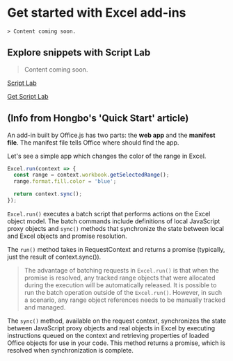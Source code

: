 # Get started with Excel add-ins

    > Content coming soon.

## Explore snippets with Script Lab

> Content coming soon.

[Script Lab](https://store.office.com/en-001/app.aspx?assetid=WA104380862&ui=en-US&rs=en-001&ad=US&appredirect=false)

[Get Script Lab](aka.ms/getscriptlab)

## (Info from Hongbo's 'Quick Start' article)

An add-in built by Office.js has two parts: the **web app** and the **manifest file**. The manifest file tells Office where should find the app.

Let's see a simple app which changes the color of the range in Excel.

```typescript
Excel.run(context => {
  const range = context.workbook.getSelectedRange();
  range.format.fill.color = 'blue';

  return context.sync();
});
```

`Excel.run()` executes a batch script that performs actions on the Excel object model. The batch commands include definitions of local JavaScript proxy objects and `sync()` methods that synchronize the state between local and Excel objects and promise resolution.

The `run()` method takes in RequestContext and returns a promise \(typically, just the result of context.sync\(\)\).

> The advantage of batching requests in `Excel.run()` is that when the promise is resolved, any tracked range objects that were allocated during the execution will be automatically released. It is possible to run the batch operation outside of the `Excel.run()`. However, in such a scenario, any range object references needs to be manually tracked and managed.

The `sync()` method, available on the request context, synchronizes the state between JavaScript proxy objects and real objects in Excel by executing instructions queued on the context and retrieving properties of loaded Office objects for use in your code. This method returns a promise, which is resolved when synchronization is complete.
